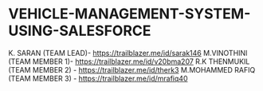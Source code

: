 # VEHICLE-MANAGEMENT-SYSTEM-USING-SALESFORCE

K. SARAN (TEAM LEAD)- https://trailblazer.me/id/sarak146
M.VINOTHINI (TEAM MEMBER 1)- https://trailblazer.me/id/v20bma207
R.K THENMUKIL (TEAM MEMBER 2) - https://trailblazer.me/id/therk3
M.MOHAMMED RAFIQ (TEAM MEMBER 3) - https://trailblazer.me/id/mrafiq40
